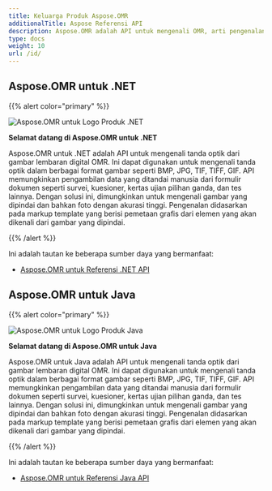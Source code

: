 ```yaml
---
title: Keluarga Produk Aspose.OMR
additionalTitle: Aspose Referensi API
description: Aspose.OMR adalah API untuk mengenali OMR, arti pengenalan tanda optik, tanda optik dari OMRSheet yang merupakan lembaran gambar digital.
type: docs
weight: 10
url: /id/
---
```


## Aspose.OMR untuk .NET

{{% alert color="primary" %}} 

![Aspose.OMR untuk Logo Produk .NET](../home_1.png)

**Selamat datang di Aspose.OMR untuk .NET**

Aspose.OMR untuk .NET adalah API untuk mengenali tanda optik dari gambar lembaran digital OMR. Ini dapat digunakan untuk mengenali tanda optik dalam berbagai format gambar seperti BMP, JPG, TIF, TIFF, GIF. API memungkinkan pengambilan data yang ditandai manusia dari formulir dokumen seperti survei, kuesioner, kertas ujian pilihan ganda, dan tes lainnya. Dengan solusi ini, dimungkinkan untuk mengenali gambar yang dipindai dan bahkan foto dengan akurasi tinggi. Pengenalan didasarkan pada markup template yang berisi pemetaan grafis dari elemen yang akan dikenali dari gambar yang dipindai.

{{% /alert %}} 

Ini adalah tautan ke beberapa sumber daya yang bermanfaat:

- [Aspose.OMR untuk Referensi .NET API](/omr/id/net/)


## Aspose.OMR untuk Java

{{% alert color="primary" %}} 

![Aspose.OMR untuk Logo Produk Java](../home_2.png)

**Selamat datang di Aspose.OMR untuk Java**

Aspose.OMR untuk Java adalah API untuk mengenali tanda optik dari gambar lembaran digital OMR. Ini dapat digunakan untuk mengenali tanda optik dalam berbagai format gambar seperti BMP, JPG, TIF, TIFF, GIF. API memungkinkan pengambilan data yang ditandai manusia dari formulir dokumen seperti survei, kuesioner, kertas ujian pilihan ganda, dan tes lainnya. Dengan solusi ini, dimungkinkan untuk mengenali gambar yang dipindai dan bahkan foto dengan akurasi tinggi. Pengenalan didasarkan pada markup template yang berisi pemetaan grafis dari elemen yang akan dikenali dari gambar yang dipindai.

{{% /alert %}} 


Ini adalah tautan ke beberapa sumber daya yang bermanfaat:

- [Aspose.OMR untuk Referensi Java API](/omr/java/)